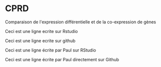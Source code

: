 # CPRD
Comparaison de l'expression différentielle et de la co-expression de gènes

Ceci est une ligne ecrite sur Rstudio 

Ceci est une ligne ecrite sur github

Ceci est une ligne écrite par Paul sur RStudio

Ceci est une ligne écrite par Paul directement sur Github
